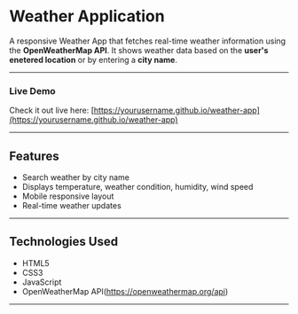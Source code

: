 #  Weather Application

A responsive Weather App that fetches real-time weather information using the **OpenWeatherMap API**. It shows weather data based on the **user's enetered location** or by entering a **city name**.

---

###  Live Demo

 Check it out live here: [https://yourusername.github.io/weather-app](https://yourusername.github.io/weather-app)

---

##  Features

-  Search weather by city name
-  Displays temperature, weather condition, humidity, wind speed
-  Mobile responsive layout
-  Real-time weather updates

---

##  Technologies Used

- HTML5  
- CSS3  
- JavaScript  
- OpenWeatherMap API(https://openweathermap.org/api)  

---
